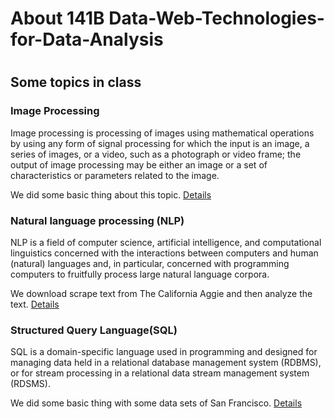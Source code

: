 # About 141B Data-Web-Technologies-for-Data-Analysis
# 

## Some topics in class

### Image Processing

Image processing is processing of images using mathematical operations by using any form of signal processing for which the input is an image, a series of images, or a video, such as a photograph or video frame; the output of image processing may be either an image or a set of characteristics or parameters related to the image.

We did some basic thing about this topic. [Details](https://github.com/wzxiong/Data-Web-Technologies-for-Data-Analysis/blob/master/homework2-operate%20on%20image/assignment2.ipynb)

### Natural language processing (NLP)

NLP is a field of computer science, artificial intelligence, and computational linguistics concerned with the interactions between computers and human (natural) languages and, in particular, concerned with programming computers to fruitfully process large natural language corpora.

We download scrape text from The California Aggie and then analyze the text. [Details](https://github.com/wzxiong/Data-Web-Technologies-for-Data-Analysis/blob/master/homework5-web%20and%20text/assignment5.ipynb)

### Structured Query Language(SQL)

SQL is a domain-specific language used in programming and designed for managing data held in a relational database management system (RDBMS), or for stream processing in a relational data stream management system (RDSMS).

We did some basic thing with some data sets of San Francisco. [Details](https://github.com/wzxiong/Interesting-points-in-SF/blob/master/Analyzing%20interesting%20points%20in%20San%20Francisco%20.ipynb)
